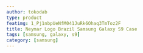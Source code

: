 ```yaml
---
author: tokodab
type: product
featimg: 1_Pj1nbpUeNfM041JuRk6Ohaq3TmToz2F
title: Neymar Logo Brazil Samsung Galaxy S9 Case
tags: [samsung, galaxy, s9]
category: [samsung]
---
```

